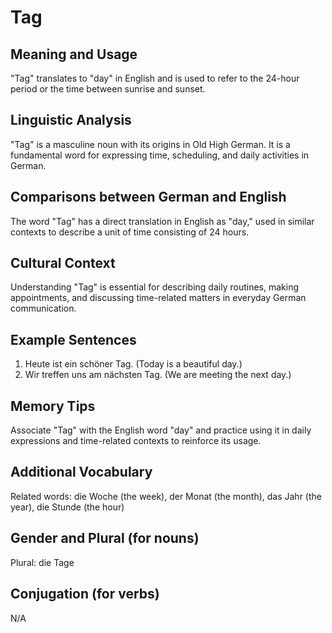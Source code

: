 # Tag
## Meaning and Usage
"Tag" translates to "day" in English and is used to refer to the 24-hour period or the time between sunrise and sunset.

## Linguistic Analysis
"Tag" is a masculine noun with its origins in Old High German. It is a fundamental word for expressing time, scheduling, and daily activities in German.

## Comparisons between German and English
The word "Tag" has a direct translation in English as "day," used in similar contexts to describe a unit of time consisting of 24 hours.

## Cultural Context
Understanding "Tag" is essential for describing daily routines, making appointments, and discussing time-related matters in everyday German communication.

## Example Sentences
1. Heute ist ein schöner Tag. (Today is a beautiful day.)
2. Wir treffen uns am nächsten Tag. (We are meeting the next day.)

## Memory Tips
Associate "Tag" with the English word "day" and practice using it in daily expressions and time-related contexts to reinforce its usage.

## Additional Vocabulary
Related words: die Woche (the week), der Monat (the month), das Jahr (the year), die Stunde (the hour)

## Gender and Plural (for nouns)
Plural: die Tage

## Conjugation (for verbs)
N/A